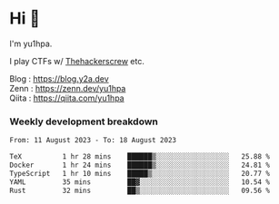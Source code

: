 # Hi 👋

I'm yu1hpa.

I play CTFs w/ [Thehackerscrew](https://www.thehackerscrew.team/) etc.

Blog : https://blog.y2a.dev  
Zenn : https://zenn.dev/yu1hpa  
Qiita : https://qiita.com/yu1hpa  

### Weekly development breakdown

<!--START_SECTION:waka-->

```txt
From: 11 August 2023 - To: 18 August 2023

TeX          1 hr 28 mins    ██████▒░░░░░░░░░░░░░░░░░░   25.88 %
Docker       1 hr 24 mins    ██████▒░░░░░░░░░░░░░░░░░░   24.81 %
TypeScript   1 hr 10 mins    █████▒░░░░░░░░░░░░░░░░░░░   20.77 %
YAML         35 mins         ██▓░░░░░░░░░░░░░░░░░░░░░░   10.54 %
Rust         32 mins         ██▒░░░░░░░░░░░░░░░░░░░░░░   09.56 %
```

<!--END_SECTION:waka-->

